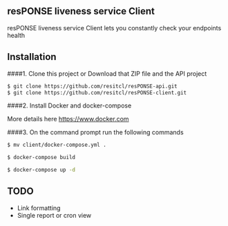 ## resPONSE liveness service Client

resPONSE liveness service Client lets you constantly check your endpoints health

## Installation
####1. Clone this project or Download that ZIP file and the API project

```sh
$ git clone https://github.com/resitcl/resPONSE-api.git
$ git clone https://github.com/resitcl/resPONSE-client.git
```

####2.  Install Docker and docker-compose

More details here
https://www.docker.com

####3. On the command prompt run the following commands

```sh
$ mv client/docker-compose.yml .
```
```sh
$ docker-compose build
```
```sh
$ docker-compose up -d
```

## TODO
- Link formatting
- Single report or cron view
